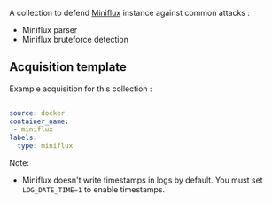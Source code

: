 A collection to defend [Miniflux](https://miniflux.app/) instance against common attacks :
 - Miniflux parser
 - Miniflux bruteforce detection

## Acquisition template

Example acquisition for this collection :

```yaml
---
source: docker
container_name:
 - miniflux
labels:
  type: miniflux
```

Note:
- Miniflux doesn't write timestamps in logs by default. You must set `LOG_DATE_TIME=1` to enable timestamps.
